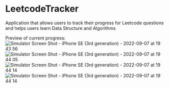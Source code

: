# LeetcodeTracker
Application that allows users to track their progress for Leetcode questions and helps users learn Data Structure and Algorithms

Preview of current progress:
![Simulator Screen Shot - iPhone SE (3rd generation) - 2022-09-07 at 19 43 56](https://user-images.githubusercontent.com/55303890/189001894-2b9b3710-b587-42a8-a158-0019eb741b2e.png)
![Simulator Screen Shot - iPhone SE (3rd generation) - 2022-09-07 at 19 44 05](https://user-images.githubusercontent.com/55303890/189001902-a4e1e005-8246-439b-9579-129d52d09f85.png)
![Simulator Screen Shot - iPhone SE (3rd generation) - 2022-09-07 at 19 44 14](https://user-images.githubusercontent.com/55303890/189001907-6fcf0f36-9291-4d2e-a5bc-a6acdda45aac.png)
![Simulator Screen Shot - iPhone SE (3rd generation) - 2022-09-07 at 19 44 14](https://user-images.githubusercontent.com/55303890/189001919-34545d10-0c7d-4871-aab6-ec7995eb0eec.png)
